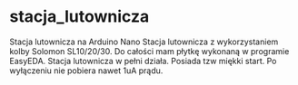 # stacja_lutownicza
Stacja lutownicza na Arduino Nano
Stacja lutownicza z wykorzystaniem kolby Solomon SL10/20/30.
Do całości mam płytkę wykonaną w programie EasyEDA.
Stacja lutownicza w pełni działa.
Posiada tzw miękki start.
Po wyłączeniu nie pobiera nawet 1uA prądu.
